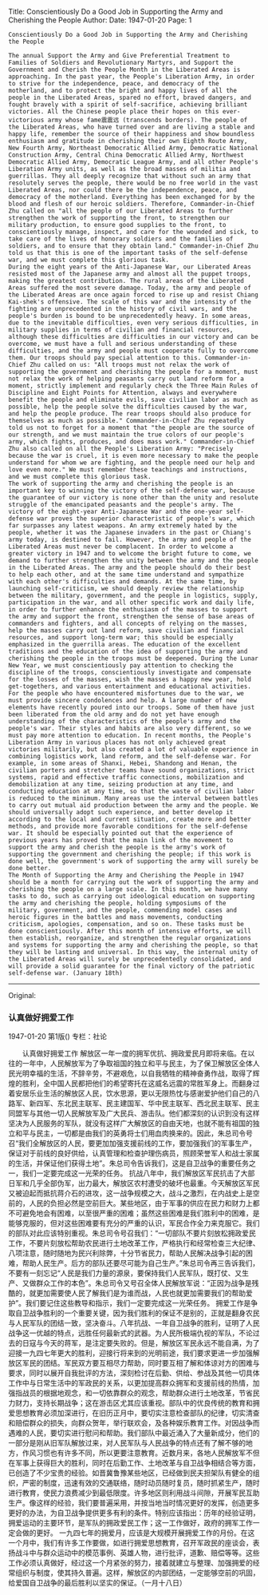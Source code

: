 Title: Conscientiously Do a Good Job in Supporting the Army and Cherishing the People
Author:
Date: 1947-01-20
Page: 1

	Conscientiously Do a Good Job in Supporting the Army and Cherishing the People

	The annual Support the Army and Give Preferential Treatment to Families of Soldiers and Revolutionary Martyrs, and Support the Government and Cherish the People Month in the Liberated Areas is approaching. In the past year, the People's Liberation Army, in order to strive for the independence, peace, and democracy of the motherland, and to protect the bright and happy lives of all the people in the Liberated Areas, spared no effort, braved dangers, and fought bravely with a spirit of self-sacrifice, achieving brilliant victories. All the Chinese people place their hopes on this ever-victorious army whose fame震震远 (transcends borders). The people of the Liberated Areas, who have turned over and are living a stable and happy life, remember the source of their happiness and show boundless enthusiasm and gratitude in cherishing their own Eighth Route Army, New Fourth Army, Northeast Democratic Allied Army, Democratic National Construction Army, Central China Democratic Allied Army, Northwest Democratic Allied Army, Democratic League Army, and all other People's Liberation Army units, as well as the broad masses of militia and guerrillas. They all deeply recognize that without such an army that resolutely serves the people, there would be no free world in the vast Liberated Areas, nor could there be the independence, peace, and democracy of the motherland. Everything has been exchanged for by the blood and flesh of our heroic soldiers. Therefore, Commander-in-Chief Zhu called on "all the people of our Liberated Areas to further strengthen the work of supporting the front, to strengthen our military production, to ensure good supplies to the front, to conscientiously manage, inspect, and care for the wounded and sick, to take care of the lives of honorary soldiers and the families of soldiers, and to ensure that they obtain land." Commander-in-Chief Zhu told us that this is one of the important tasks of the self-defense war, and we must complete this glorious task.
	During the eight years of the Anti-Japanese War, our Liberated Areas resisted most of the Japanese army and almost all the puppet troops, making the greatest contribution. The rural areas of the Liberated Areas suffered the most severe damage. Today, the army and people of the Liberated Areas are once again forced to rise up and resist Chiang Kai-shek's offensive. The scale of this war and the intensity of the fighting are unprecedented in the history of civil wars, and the people's burden is bound to be unprecedentedly heavy. In some areas, due to the inevitable difficulties, even very serious difficulties, in military supplies in terms of civilian and financial resources, although these difficulties are difficulties in our victory and can be overcome, we must have a full and serious understanding of these difficulties, and the army and people must cooperate fully to overcome them. Our troops should pay special attention to this. Commander-in-Chief Zhu called on us: "All troops must not relax the work of supporting the government and cherishing the people for a moment, must not relax the work of helping peasants carry out land reform for a moment, strictly implement and regularly check the Three Main Rules of Discipline and Eight Points for Attention, always and everywhere benefit the people and eliminate evils, save civilian labor as much as possible, help the people solve the difficulties caused by the war, and help the people produce. The rear troops should also produce for themselves as much as possible." Commander-in-Chief Zhu repeatedly told us not to forget for a moment that "the people are the source of our strength, and we must maintain the true colors of our people's army, which fights, produces, and does mass work." Commander-in-Chief Zhu also called on all the People's Liberation Army: "Precisely because the war is cruel, it is even more necessary to make the people understand for whom we are fighting, and the people need our help and love even more." We must remember these teachings and instructions, and we must complete this glorious task.
	The work of supporting the army and cherishing the people is an important key to winning the victory of the self-defense war, because the guarantee of our victory is none other than the unity and resolute struggle of the emancipated peasants and the people's army. The victory of the eight-year Anti-Japanese War and the one-year self-defense war proves the superior characteristic of people's war, which far surpasses any latest weapons. An army extremely hated by the people, whether it was the Japanese invaders in the past or Chiang's army today, is destined to fail. However, the army and people of the Liberated Areas must never be complacent. In order to welcome a greater victory in 1947 and to welcome the bright future to come, we demand to further strengthen the unity between the army and the people in the Liberated Areas. The army and the people should do their best to help each other, and at the same time understand and sympathize with each other's difficulties and demands. At the same time, by launching self-criticism, we should deeply review the relationship between the military, government, and the people in logistics, supply, participation in the war, and all other specific work and daily life, in order to further enhance the enthusiasm of the masses to support the army and support the front, strengthen the sense of base areas of commanders and fighters, and all concepts of relying on the masses, help the masses carry out land reform, save civilian and financial resources, and support long-term war; this should be especially emphasized in the guerrilla areas. The education of the excellent traditions and the education of the idea of supporting the army and cherishing the people in the troops must be deepened. During the Lunar New Year, we must conscientiously pay attention to checking the discipline of the troops, conscientiously investigate and compensate for the losses of the masses, wish the masses a happy new year, hold get-togethers, and various entertainment and educational activities. For the people who have encountered misfortunes due to the war, we must provide sincere condolences and help. A large number of new elements have recently poured into our troops. Some of them have just been liberated from the old army and do not yet have enough understanding of the characteristics of the people's army and the people's war. Their styles and habits are also very different, so we must pay more attention to education. In recent months, the People's Liberation Army in various places has not only achieved great victories militarily, but also created a lot of valuable experience in combining logistics work, land reform, and the self-defense war. For example, in some areas of Shanxi, Hebei, Shandong and Henan, the civilian porters and stretcher teams have sound organizations, strict systems, rapid and effective traffic connections, mobilization and demobilization at any time, seizing production at any time, and conducting education at any time, so that the waste of civilian labor is reduced to the minimum. Many areas use the interval between battles to carry out mutual aid production between the army and the people. We should universally adopt such experience, and better develop it according to the local and current situation, create more and better methods, and provide more favorable conditions for the self-defense war. It should be especially pointed out that the experience of previous years has proved that the main link of the movement to support the army and cherish the people is the army's work of supporting the government and cherishing the people; if this work is done well, the government's work of supporting the army will surely be done better.
	The Month of Supporting the Army and Cherishing the People in 1947 should be a month for carrying out the work of supporting the army and cherishing the people on a large scale. In this month, we have many tasks to do, such as carrying out ideological education on supporting the army and cherishing the people, holding symposiums of the military, government, and the people, commending model cases and heroic figures in the battles and mass movements, conducting criticism, apologies, compensation, and so on. These tasks must be done conscientiously. After this month of intensive efforts, we will then establish, reorganize, and strengthen the regular organizations and systems for supporting the army and cherishing the people, so that they will be lasting and universal. In this way, the internal unity of the Liberated Areas will surely be unprecedentedly consolidated, and will provide a solid guarantee for the final victory of the patriotic self-defense war. (January 18th)



<hr /> 

Original: 


### 认真做好拥爱工作

1947-01-20
第1版()
专栏：社论

　　认真做好拥爱工作
    解放区一年一度的拥军优抗、拥政爱民月即将来临。在以往的一年中，人民解放军为了争取祖国的独立和平与民主，为了保卫解放区全体人民光明幸福的生活，不辞辛劳，不避艰危，以自我牺牲的精神奋勇作战，取得了辉煌的胜利，全中国人民都把他们的希望寄托在这威名远震的常胜军身上。而翻身过着安居乐业生活的解放区人民，饮水思源，更以无限热忱与感谢爱护他们自己的八路军、新四军、东北民主联军、民主建国军、华中民主联军、西北民主联军、民主同盟军与其他一切人民解放军及广大民兵、游击队。他们都深刻的认识到没有这样坚决为人民服务的军队，就没有这样广大解放区的自由天地，也就不能有祖国的独立和平与民主，一切都是由我们的英勇将士们用血肉换来的。因此，朱总司令号召“我们全解放区的人民，要更加加强支援前线的工作，要加强我们的军事生产，保证对于前线的良好供给，认真管理和检查护理伤病员，照顾荣誉军人和战士家属的生活，并保证他们获得土地”。朱总司令告诉我们，这是自卫战争的重要任务之一，我们一定要完成这一光荣的任务。
    抗战八年中，我们解放区军民抗击了大部日军和几乎全部伪军，出力最大，解放区农村遭受的破坏也最重。今天解放区军民又被迫起而抵抗蒋介石的进攻，这一战争规模之大，战斗之激烈，在内战史上是空前的，人民的负担必然是空前巨大。某些地区，由于军事的供应在民力和财力上都不可避免地会有困难，以至很严重的困难；虽然这些困难是我们胜利中的困难，是能够克服的，但对这些困难要有充分的严重的认识，军民合作全力来克服它。我们的部队对此应该特别重视。朱总司令号召我们：“一切部队不要片刻放松拥政爱民工作，不要片刻放松帮助农民进行土地改革工作，严格执行和经常检查三大纪律、八项注意，随时随地为民兴利除弊，十分节省民力，帮助人民解决战争引起的困难，帮助人民生产。后方的部队还要尽可能为自己生产。”朱总司令再三告诉我们，不要有一刻忘记“人民是我们力量的源泉，要保持我们人民军队，既打仗、又生产、又做群众工作的本色”。朱总司令又号召全体人民解放军说：“正因为战争是残酷的，就更加需要使人民了解我们是为谁而战，人民也就更加需要我们的帮助爱护”。我们要记住这些教导和指示，我们一定要完成这一光荣任务。
    拥爱工作是争取自卫战争胜利的一个重要关键，因为我们胜利的保证不是别的，正就是翻身农民与人民军队的团结一致，坚决奋斗。八年抗战、一年自卫战争的胜利，证明了人民战争这一优越的特点，远胜任何最新式的武器。为人民所极端仇视的军队，不论过去的日寇与今天的蒋军，是注定要失败的。但是，解放区军民永远不能自满，为了迎接一九四七年更大的胜利，迎接行将来到的光明前途，我们要求更进一步加强解放区军民的团结。军民双方要互相尽力帮助，同时要互相了解和体谅对方的困难与要求，同时以展开自我批评的方法，深刻检讨在后勤、供给、参战及其他一切具体工作中与日常生活中的军政民的关系，以更加提高群众拥军和支援前线的热情，加强指战员的根据地观念，和一切依靠群众的观念，帮助群众进行土地改革，节省民力财力，支持长期战争；这在游击区尤其应该重视。部队中的优良传统的教育和拥爱思想教育必须加深进行，在旧历正月中，要切实注意检查部队的纪律，切实清查和赔偿群众的损失，向群众贺年，举行联欢会，及各种娱乐教育工作。对因战争而遇难的人民，要切实进行慰问和帮助。我们部队中最近涌入了大量新成分，他们的一部分是刚从旧军队解放过来，对人民军队与人民战争的特点还有了解不够的地方，作风习惯也有许多不同，所以更要注意教育。近数月来，各地人民解放军不但在军事上获得巨大的胜利，同时在后勤工作、土地改革与自卫战争相结合等方面，已创造了不少宝贵的经验。如晋冀鲁豫某些地区，已经做到民夫担架队有健全的组织，严密的制度，迅速有效的交通联络，随时动员随时复员，随时抓紧生产，随时进行教育，使民力浪费减少到最低限度。许多地区则利用战斗间隙，开展军民互助生产。像这样的经验，我们要普遍采用，并按当地当时情况更好的发挥，创造更多更好的办法，为自卫战争提供更多有利的条件。特别应该指出：历年的经验证明，拥爱运动的主要环节，是军队的拥政爱民工作；这一工作做好，政府的拥军工作一定会做的更好。
    一九四七年的拥爱月，应该是大规模开展拥爱工作的月份。在这一个月中，我们有许多工作要做，如进行拥爱思想教育，召开军政民的座谈会，表扬战斗中与群众运动中的模范事例、英雄人物，进行批评，道歉、赔偿等等。这些工作必须认真做好，经过这一个月紧张的努力，接着就建立与整理、加强拥爱的经常组织与制度，使其持久普遍。这样，解放区的内部团结，一定能够空前的巩固，给爱国自卫战争的最后胜利以坚实的保证。（一月十八日）
